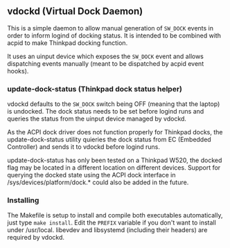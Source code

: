 ## vdockd (Virtual Dock Daemon)

This is a simple daemon to allow manual generation of `SW_DOCK` events in
order to inform logind of docking status. It is intended to be combined
with acpid to make Thinkpad docking function.

It uses an uinput device which exposes the `SW_DOCK` event and allows
dispatching events manually (meant to be dispatched by acpid event hooks).

### update-dock-status (Thinkpad dock status helper)

vdockd defaults to the `SW_DOCK` switch being OFF (meaning that the laptop)
is undocked. The dock status needs to be set before logind runs and queries
the status from the uinput device managed by vdockd.

As the ACPI dock driver does not function properly for Thinkpad docks, the
update-dock-status utility quieries the dock status from EC (Embedded
Controller) and sends it to vdockd before logind runs.

update-dock-status has only been tested on a Thinkpad W520, the docked flag
may be located in a different location on different devices. Support for
querying the docked state using the ACPI dock interface in
/sys/devices/platform/dock.* could also be added in the future.

### Installing

The Makefile is setup to install and compile both executables automatically,
just type `make install`. Edit the `PREFIX` variable if you don't want to
install under /usr/local. libevdev and libsystemd (including their headers)
are required by vdockd.
